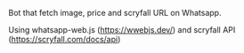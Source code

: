 Bot that fetch image, price and scryfall URL on Whatsapp.

Using whatsapp-web.js (https://wwebjs.dev/) and scryfall API (https://scryfall.com/docs/api)
